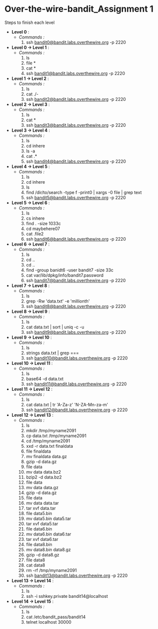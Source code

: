 # Over-the-wire-bandit_Assignment 1
Steps to finish each level

- **Level 0** :
  - _Commands :_
    1. ssh bandit0@bandit.labs.overthewire.org -p 2220
- **Level  0 -> Level 1** :
  - _Commands :_
    1. ls
    1. file *
    1. cat *
    1. ssh bandit1@bandit.labs.overthewire.org -p 2220
- **Level 1 -> Level 2** :
  - _Commands :_
    1. ls
    2. cat ./-
    1. ssh bandit2@bandit.labs.overthewire.org -p 2220
- **Level 2 -> Level 3** :
  - _Commands :_
    1. ls
    2. cat *
    3. ssh bandit3@bandit.labs.overthewire.org -p 2220
- **Level 3 -> Level 4** :
  - _Commands :_
    1. ls
    2. cd inhere
    3. ls -a
    4. cat .*
    5. ssh bandit4@bandit.labs.overthewire.org -p 2220
- **Level 4 -> Level 5** :
  - _Commands :_
    1. ls
    2. cd inhere
    3. ls
    4. find /dir/to/search -type f -print0 | xargs -0 file | grep text
    5. ssh bandit5@bandit.labs.overthewire.org -p 2220
- **Level 5 -> Level 6** :
  - _Commands :_
    1. ls
    2. cs inhere
    3. find . -size 1033c
    4. cd maybehere07
    5. cat .file2
    6. ssh bandit6@bandit.labs.overthewire.org -p 2220
- **Level 6 -> Level 7** :
  - _Commands :_
    1. ls
    2. cd ..
    3. cd ..
    4. find -group banidt6 -user bandit7 -size 33c
    5. cat var/lib/dpkg/info/bandit7.password
    6. ssh bandit7@bandit.labs.overthewire.org -p 2220
- **Level 7 -> Level 8** :
  - _Commands :_
    1. ls
    2. grep -Rw 'data.txt' -e 'millionth'
    3. ssh bandit8@bandit.labs.overthewire.org -p 2220
- **Level 8 -> Level 9** :
  - _Commands :_
    1. ls
    2. cat data.txt | sort | uniq -c -u
    3. ssh bandit9@bandit.labs.overthewire.org -p 2220
- **Level 9 -> Level 10** :
  - _Commands :_
    1. ls
    2. strings data.txt | grep ===
    3. ssh bandit10@bandit.labs.overthewire.org -p 2220
- **Level 10 -> Level 11** :
  - _Commands :_
    1. ls
    2. base64 -d data.txt
    3. ssh bandit11@bandit.labs.overthewire.org -p 2220
- **Level 11 -> Level 12** :
  - _Commands :_
    1. ls
    2. cat data.txt | tr 'A-Za-z' 'N-ZA-Mn-za-m'
    3. ssh bandit12@bandit.labs.overthewire.org -p 2220
- **Level 12 -> Level 13** :
  - _Commands :_
    1. ls
    2. mkdir /tmp/myname2091
    3. cp data.txt /tmp/myname2091
    4. cd /tmp/myname2091
    5. xxd -r data.txt finaldata
    6. file finaldata
    7. mv finaldata data.gz
    8. gzip -d data.gz
    9. file data
    10. mv data data.bz2
    11. bzip2 -d data.bz2
    12. file data
    13. mv data data.gz
    14. gzip -d data.gz
    15. file data
    16. mv data data.tar
    17. tar xvf data.tar
    18. file data5.bin
    19. mv data5.bin data5.tar
    20. tar xvf data5.tar
    21. file data6.bin
    22. mv data6.bin data6.tar
    23. tar xvf data6.tar
    24. file data8.bin
    25. mv data8.bin data8.gz
    26. gzip -d data8.gz
    27. file data8
    28. cat data8
    29. rm -rf /tmp/myname2091
    30. ssh bandit13@bandit.labs.overthewire.org -p 2220
- **Level 13 -> Level 14** :
  - _Commands :_
    1.  ls
    2. ssh -i sshkey.private bandit14@localhost
- **Level 14 -> Level 15** :
  - _Commands :_
    1. ls
    2. cat /etc/bandit_pass/bandit14
    3. telnet localhost 30000
    
